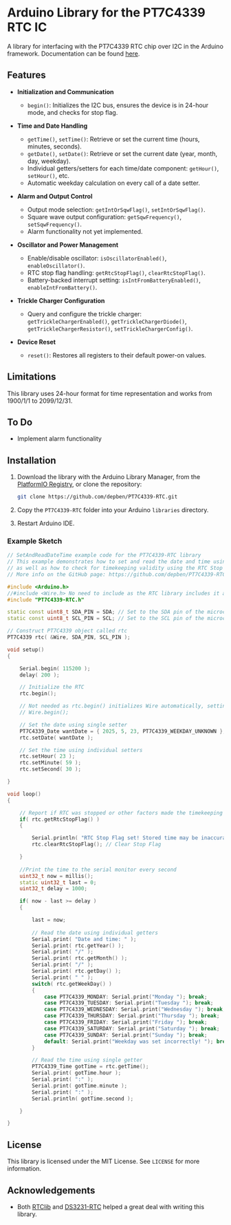 # Arduino Library for the PT7C4339 RTC IC

A library for interfacing with the PT7C4339 RTC chip over I2C in the Arduino framework. Documentation can be found [here](https://depben.github.io/PT7C4339-RTC/).

## Features

- **Initialization and Communication**
  - `begin()`: Initializes the I2C bus, ensures the device is in 24-hour mode, and checks for stop flag.
  
- **Time and Date Handling**
  - `getTime()`, `setTime()`: Retrieve or set the current time (hours, minutes, seconds).
  - `getDate()`, `setDate()`: Retrieve or set the current date (year, month, day, weekday).
  - Individual getters/setters for each time/date component: `getHour()`, `setHour()`, etc.
  - Automatic weekday calculation on every call of a date setter.

- **Alarm and Output Control**
  - Output mode selection: `getIntOrSqwFlag()`, `setIntOrSqwFlag()`.
  - Square wave output configuration: `getSqwFrequency()`, `setSqwFrequency()`.
  - Alarm functionality not yet implemented.
  
- **Oscillator and Power Management**
  - Enable/disable oscillator: `isOscillatorEnabled()`, `enableOscillator()`.
  - RTC stop flag handling: `getRtcStopFlag()`, `clearRtcStopFlag()`.
  - Battery-backed interrupt setting: `isIntFromBatteryEnabled()`, `enableIntFromBattery()`.

- **Trickle Charger Configuration**
  - Query and configure the trickle charger: `getTrickleChargerEnabled()`, `getTrickleChargerDiode()`, `getTrickleChargerResistor()`, `setTrickleChargerConfig()`.

- **Device Reset**
  - `reset()`: Restores all registers to their default power-on values.

## Limitations
This library uses 24-hour format for time representation and works from 1900/1/1 to 2099/12/31.

## To Do
- Implement alarm functionality

## Installation

1. Download the library with the Arduino Library Manager, from the [PlatformIO Registry](https://registry.platformio.org/libraries/depben/PT7C4339-RTC/), or clone the repository:
   ```bash
   git clone https://github.com/depben/PT7C4339-RTC.git
   ```

2. Copy the `PT7C4339-RTC` folder into your Arduino `libraries` directory.

3. Restart Arduino IDE.

### Example Sketch
```cpp
// SetAndReadDateTime example code for the PT7C4339-RTC library
// This example demonstrates how to set and read the date and time using both induvidual and single setters/getters,
// as well as how to check for timekeeping validity using the RTC Stop flag.
// More info on the GitHub page: https://github.com/depben/PT7C4339-RTC

#include <Arduino.h>
//#include <Wire.h> No need to include as the RTC library includes it already, but can be included if wanted
#include "PT7C4339-RTC.h"

static const uint8_t SDA_PIN = SDA; // Set to the SDA pin of the microcontroller
static const uint8_t SCL_PIN = SCL; // Set to the SCL pin of the microcontroller

// Construct PT7C4339 object called rtc
PT7C4339 rtc( &Wire, SDA_PIN, SCL_PIN );

void setup()
{

    Serial.begin( 115200 );
    delay( 200 );

    // Initialize the RTC
    rtc.begin();

    // Not needed as rtc.begin() initializes Wire automatically, setting the I2C frequency to 400kHz, but can be called if wanted
    // Wire.begin();

    // Set the date using single setter
    PT7C4339_Date wantDate = { 2025, 5, 23, PT7C4339_WEEKDAY_UNKNOWN }; // Weekday will be set automatically, input parameter is ignored
    rtc.setDate( wantDate );

    // Set the time using individual setters
    rtc.setHour( 23 );
    rtc.setMinute( 59 );
    rtc.setSecond( 30 );

}

void loop()
{

    // Report if RTC was stopped or other factors made the timekeeping invalid
    if( rtc.getRtcStopFlag() )
    {

        Serial.println( "RTC Stop Flag set! Stored time may be inaccurate!" );
        rtc.clearRtcStopFlag(); // Clear Stop Flag

    }
    
    //Print the time to the serial monitor every second
    uint32_t now = millis();
    static uint32_t last = 0;
    uint32_t delay = 1000;

    if( now - last >= delay )
    {

        last = now;
    
        // Read the date using individual getters
        Serial.print( "Date and time: " );
        Serial.print( rtc.getYear() );
        Serial.print( "/" );
        Serial.print( rtc.getMonth() );
        Serial.print( "/" );
        Serial.print( rtc.getDay() );
        Serial.print( " " );
        switch( rtc.getWeekDay() )
        {
            case PT7C4339_MONDAY: Serial.print("Monday "); break;
            case PT7C4339_TUESDAY: Serial.print("Tuesday "); break;
            case PT7C4339_WEDNESDAY: Serial.print("Wednesday "); break;
            case PT7C4339_THURSDAY: Serial.print("Thursday "); break;
            case PT7C4339_FRIDAY: Serial.print("Friday "); break;
            case PT7C4339_SATURDAY: Serial.print("Saturday "); break;
            case PT7C4339_SUNDAY: Serial.print("Sunday "); break;
            default: Serial.print("Weekday was set incorrectly! "); break;
        }

        // Read the time using single getter
        PT7C4339_Time gotTime = rtc.getTime();
        Serial.print( gotTime.hour );
        Serial.print( ":" );
        Serial.print( gotTime.minute );
        Serial.print( ":" );
        Serial.println( gotTime.second );

    }

}
```

## License

This library is licensed under the MIT License. See `LICENSE` for more information.

## Acknowledgements

- Both [RTClib](https://github.com/adafruit/RTClib.git) and [DS3231-RTC](https://github.com/hasenradball/DS3231-RTC.git) helped a great deal with writing this library.